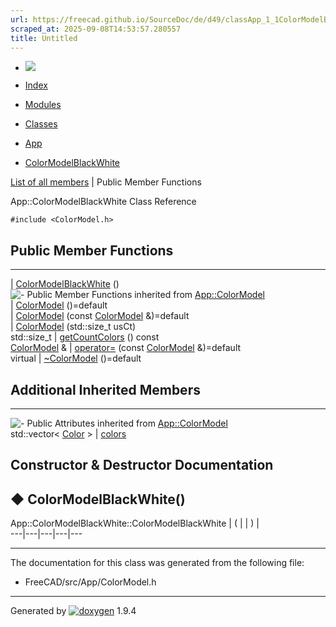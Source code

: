 ```yaml
---
url: https://freecad.github.io/SourceDoc/de/d49/classApp_1_1ColorModelBlackWhite.html
scraped_at: 2025-09-08T14:53:57.280557
title: Untitled
---
```


  * [ ![](https://www.freecad.org/svg/logo-freecad.svg) ](https://freecadweb.org "FreeCAD")
  * [Index](../../index.html "Index")
  * [Modules](../../modules.html "Modules list")
  * [Classes](../../annotated.html "Annotated list")

  * [App](../../dd/dc2/namespaceApp.html)
  * [ColorModelBlackWhite](../../de/d49/classApp_1_1ColorModelBlackWhite.html)

[List of all members](../../dc/d68/classApp_1_1ColorModelBlackWhite-members.html) | Public Member Functions

App::ColorModelBlackWhite Class Reference

`#include <ColorModel.h>`

##  Public Member Functions  
  
---  
|
[ColorModelBlackWhite](../../de/d49/classApp_1_1ColorModelBlackWhite.html#a9978bc212f84092c83290d048163c368)
()  
![-](../../closed.png) Public Member Functions inherited from
[App::ColorModel](../../d4/d9e/classApp_1_1ColorModel.html)  
|
[ColorModel](../../d4/d9e/classApp_1_1ColorModel.html#a7ad5cb080f18c5f8e96b86b736540436)
()=default  
|
[ColorModel](../../d4/d9e/classApp_1_1ColorModel.html#a1ea1576c53ef837bb0bce2ee4fc40ecf)
(const [ColorModel](../../d4/d9e/classApp_1_1ColorModel.html) &)=default  
|
[ColorModel](../../d4/d9e/classApp_1_1ColorModel.html#a0d3a8e603dc2fe12c265a471b99a9ce9)
(std::size_t usCt)  
std::size_t | [getCountColors](../../d4/d9e/classApp_1_1ColorModel.html#a78855a38757909a3c963d340fcb50c9a) () const  
[ColorModel](../../d4/d9e/classApp_1_1ColorModel.html) & | [operator=](../../d4/d9e/classApp_1_1ColorModel.html#aff62814b8392c5108a4291d2d341f538) (const [ColorModel](../../d4/d9e/classApp_1_1ColorModel.html) &)=default  
virtual | [~ColorModel](../../d4/d9e/classApp_1_1ColorModel.html#af877e055ebdab6816ffa69f6fdb3e324) ()=default  
  
##  Additional Inherited Members  
  
---  
![-](../../closed.png) Public Attributes inherited from
[App::ColorModel](../../d4/d9e/classApp_1_1ColorModel.html)  
std::vector< [Color](../../d3/d3a/classApp_1_1Color.html) > | [colors](../../d4/d9e/classApp_1_1ColorModel.html#acc565fde34e6d1d547728a8417756f2a)  
  
## Constructor & Destructor Documentation

## ◆ ColorModelBlackWhite()

App::ColorModelBlackWhite::ColorModelBlackWhite  | ( | | ) |   
---|---|---|---|---  
  
* * *

The documentation for this class was generated from the following file:

  * FreeCAD/src/App/ColorModel.h

* * *

Generated by
[![doxygen](../../doxygen.svg)](https://www.doxygen.org/index.html) 1.9.4


